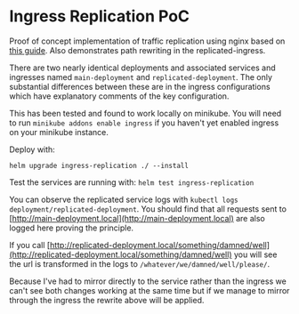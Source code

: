 # Ingress Replication PoC

Proof of concept implementation of traffic replication using nginx based on [this guide](https://alibaba-cloud.medium.com/application-traffic-replication-through-a-kubernetes-ingress-controller-8da2b841d49d). Also demonstrates path rewriting in the replicated-ingress.

There are two nearly identical deployments and associated services and ingresses named `main-deployment` and `replicated-deployment`. The only substantial differences between these are in the ingress configurations which have explanatory comments of the key configuration.

This has been tested and found to work locally on minikube. You will need to run `minikube addons enable ingress` if you haven't yet enabled ingress on your minikube instance. 

Deploy with: 

```helm upgrade ingress-replication ./ --install```

Test the services are running with:
```helm test ingress-replication```

You can observe the replicated service logs with `kubectl logs deployment/replicated-deployment`. You should find that 
all requests sent to [http://main-deployment.local](http://main-deployment.local) are also logged here proving the principle.

If you call [http://replicated-deployment.local/something/damned/well](http://replicated-deployment.local/something/damned/well) you will see the url is transformed in the logs to `/whatever/we/damned/well/please/`. 

Because I've had to mirror directly to the service rather than the ingress we can't see both changes working at the same time but if we manage to mirror through the ingress the rewrite above will be applied. 